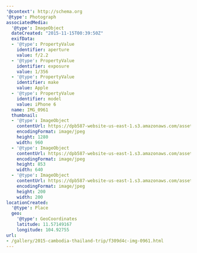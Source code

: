 ```yaml
---
'@context': http://schema.org
'@type': Photograph
associatedMedia:
  '@type': ImageObject
  dateCreated: "2015-11-15T00:39:50Z"
  exifData:
  - '@type': PropertyValue
    identifier: aperture
    value: f/2.2
  - '@type': PropertyValue
    identifier: exposure
    value: 1/356
  - '@type': PropertyValue
    identifier: make
    value: Apple
  - '@type': PropertyValue
    identifier: model
    value: iPhone 6
  name: IMG_0961
  thumbnail:
  - '@type': ImageObject
    contentUrl: https://dpb587-website-us-east-1.s3.amazonaws.com/asset/gallery/2015-cambodia-thailand-trip/f309d4c-img-0961~1280.jpg
    encodingFormat: image/jpeg
    height: 1280
    width: 960
  - '@type': ImageObject
    contentUrl: https://dpb587-website-us-east-1.s3.amazonaws.com/asset/gallery/2015-cambodia-thailand-trip/f309d4c-img-0961~640w.jpg
    encodingFormat: image/jpeg
    height: 853
    width: 640
  - '@type': ImageObject
    contentUrl: https://dpb587-website-us-east-1.s3.amazonaws.com/asset/gallery/2015-cambodia-thailand-trip/f309d4c-img-0961~200x200.jpg
    encodingFormat: image/jpeg
    height: 200
    width: 200
locationCreated:
  '@type': Place
  geo:
    '@type': GeoCoordinates
    latitude: 11.57149167
    longitude: 104.92755
url:
- /gallery/2015-cambodia-thailand-trip/f309d4c-img-0961.html
---
```

